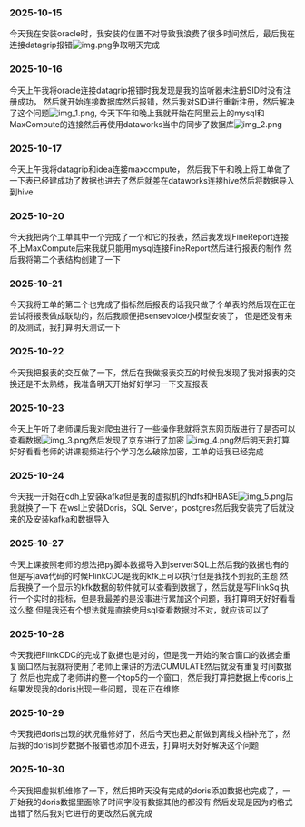 ### 2025-10-15
今天我在安装oracle时，我安装的位置不对导致我浪费了很多时间然后，最后我在连接datagrip报错![img.png](../ping/img.png)争取明天完成

### 2025-10-16

今天上午我将oracle连接datagrip报错时我发现是我的监听器未注册SID时没有注册成功，
然后就开始连接数据库然后报错，然后我对SID进行重新注册，然后解决了这个问题![img_1.png](..%2Fping%2Fimg_1.png),
今天下午和晚上我就开始在阿里云上的mysql和MaxCompute的连接然后再使用dataworks当中的同步了数据库![img_2.png](..%2Fping%2Fimg_2.png)

### 2025-10-17

今天上午我将datagrip和idea连接maxcompute，
然后我下午和晚上将工单做了一下表已经建成功了数据也进去了然后就差在dataworks连接hive然后将数据导入到hive

### 2025-10-20

今天我把两个工单其中一个完成了一个和它的报表，然后我发现FineReport连接不上MaxCompute后来我就只能用mysql连接FineReport然后进行报表的制作
然后我将第二个表结构创建了一下

### 2025-10-21

今天我将工单的第二个也完成了指标然后报表的话我只做了个单表的然后现在正在尝试将报表做成联动的，然后我顺便把sensevoice小模型安装了，
但是还没有来的及测试，我打算明天测试一下

### 2025-10-22

今天我把报表的交互做了一下，然后在我做报表交互的时候我发现了我对报表的交换还是不太熟练，我准备明天开始好好学习一下交互报表

### 2025-10-23

今天上午听了老师课后我对爬虫进行了一些操作我就将京东网页版进行了是否可以查看数据![img_3.png](..%2Fping%2Fimg_3.png)然后发现了京东进行了加密
![img_4.png](..%2Fping%2Fimg_4.png)然后明天我打算好好看看老师的讲课视频进行个学习怎么破除加密，工单的话我已经完成

### 2025-10-24

今天我一开始在cdh上安装kafka但是我的虚拟机的hdfs和HBASE![img_5.png](..%2Fping%2Fimg_5.png)后我就换了一下
在wsl上安装Doris，SQL Server，postgres然后我安装完了后就没来的及安装kafka和数据导入

### 2025-10-27

今天上课按照老师的想法把py脚本数据导入到serverSQL上然后我的数据也有的但是写java代码的时候FlinkCDC是我的kfk上可以执行但是我找不到我的主题
然后我换了一个显示的kfk数据的软件就可以查看到数据了，然后就是写FlinkSql执行一个实时的指标，但是我最差的是没事进行累加这个问题，我打算明天好好看看这么整
但是我还有个想法就是直接使用sql查看数据对不对，就应该可以了


### 2025-10-28

今天我把FlinkCDC的完成了数据也是对的，但是我一开始的聚合窗口的数据会重复窗口然后我就将使用了老师上课讲的方法CUMULATE然后就没有重复时间数据了
然后也完成了老师讲的整一个top5的一个窗口，然后我打算把数据上传doris上结果发现我的doris出现一些问题，现在正在维修

### 2025-10-29

今天我把doris出现的状况维修好了，然后今天也把之前做到离线文档补充了，然后我的doris同步数据不报错也添加不进去，打算明天好好解决这个问题


### 2025-10-30

今天我把虚拟机维修了一下，然后把昨天没有完成的doris添加数据也完成了，一开始我的doris数据里面除了时间字段有数据其他的都没有
然后发现是因为的格式出错了然后我对它进行的更改然后就完成